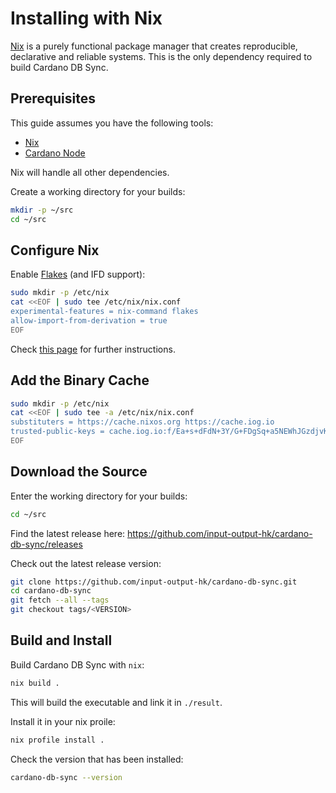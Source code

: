 # Installing with Nix

[Nix](https://nixos.org/download.html) is a purely functional package manager that creates
reproducible, declarative and reliable systems. This is the only dependency required to
build Cardano DB Sync.

## Prerequisites

This guide assumes you have the following tools:

 * [Nix](https://nixos.org/download.html)
 * [Cardano Node](https://github.com/input-output-hk/cardano-node/blob/master/doc/getting-started/building-the-node-using-nix.md)
 
Nix will handle all other dependencies.

Create a working directory for your builds:

```bash
mkdir -p ~/src
cd ~/src
```

## Configure Nix

Enable [Flakes](https://nixos.wiki/wiki/Flakes) (and IFD support):

```bash
sudo mkdir -p /etc/nix
cat <<EOF | sudo tee /etc/nix/nix.conf
experimental-features = nix-command flakes
allow-import-from-derivation = true
EOF
```

Check [this page](https://nixos.wiki/wiki/Flakes#Enable_flakes) for further instructions.

## Add the Binary Cache

```bash
sudo mkdir -p /etc/nix
cat <<EOF | sudo tee -a /etc/nix/nix.conf
substituters = https://cache.nixos.org https://cache.iog.io
trusted-public-keys = cache.iog.io:f/Ea+s+dFdN+3Y/G+FDgSq+a5NEWhJGzdjvKNGv0/EQ= cache.nixos.org-1:6NCHdD59X431o0gWypbMrAURkbJ16ZPMQFGspcDShjY=
EOF
```

## Download the Source

Enter the working directory for your builds:

```bash
cd ~/src
```

Find the latest release here: https://github.com/input-output-hk/cardano-db-sync/releases

Check out the latest release version:

```bash
git clone https://github.com/input-output-hk/cardano-db-sync.git
cd cardano-db-sync
git fetch --all --tags
git checkout tags/<VERSION>
```

## Build and Install

Build Cardano DB Sync with `nix`:

```bash
nix build .
```

This will build the executable and link it in `./result`.

Install it in your nix proile:

```bash
nix profile install .
```

Check the version that has been installed:

```bash
cardano-db-sync --version
```
